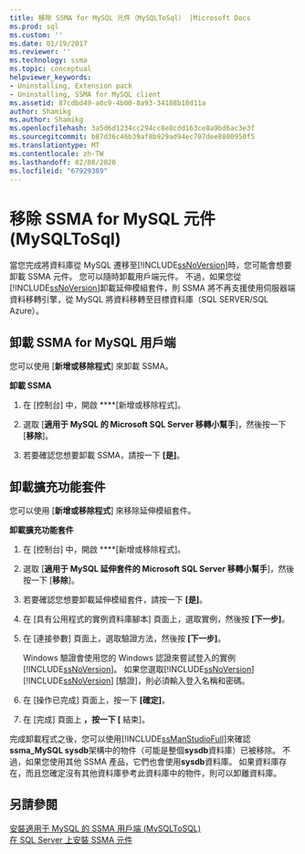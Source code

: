 ```yaml
---
title: 移除 SSMA for MySQL 元件（MySQLToSql） |Microsoft Docs
ms.prod: sql
ms.custom: ''
ms.date: 01/19/2017
ms.reviewer: ''
ms.technology: ssma
ms.topic: conceptual
helpviewer_keywords:
- Uninstalling, Extension pack
- Uninstalling, SSMA for MySQL client
ms.assetid: 87cdbd49-a0c9-4b00-8a93-34188b18d11a
author: Shamikg
ms.author: Shamikg
ms.openlocfilehash: 3a5d6d1234cc294cc8e8cdd163ce8a9bd6ac3e3f
ms.sourcegitcommit: b87d36c46b39af8b929ad94ec707dee8800950f5
ms.translationtype: MT
ms.contentlocale: zh-TW
ms.lasthandoff: 02/08/2020
ms.locfileid: "67929389"
---
```

# <a name="removing-the-ssma-for-mysql-components-mysqltosql"></a>移除 SSMA for MySQL 元件 (MySQLToSql)
當您完成將資料庫從 MySQL 遷移至[!INCLUDE[ssNoVersion](../../includes/ssnoversion-md.md)]時，您可能會想要卸載 SSMA 元件。 您可以隨時卸載用戶端元件。 不過，如果您從[!INCLUDE[ssNoVersion](../../includes/ssnoversion-md.md)]卸載延伸模組套件，則 SSMA 將不再支援使用伺服器端資料移轉引擎，從 MySQL 將資料移轉至目標資料庫（SQL SERVER/SQL Azure）。  
  
## <a name="uninstalling-the-ssma-for-mysql-client"></a>卸載 SSMA for MySQL 用戶端  
您可以使用 [**新增或移除程式**] 來卸載 SSMA。  
  
**卸載 SSMA**  
  
1.  在 [控制台] 中，開啟 ****[新增或移除程式]。  
  
2.  選取 [**適用于 MySQL 的 Microsoft SQL Server 移轉小幫手**]，然後按一下 [**移除**]。  
  
3.  若要確認您想要卸載 SSMA，請按一下 **[是]**。  
  
## <a name="uninstalling-the-extension-pack"></a>卸載擴充功能套件  
您可以使用 [**新增或移除程式**] 來移除延伸模組套件。  
  
**卸載擴充功能套件**  
  
1.  在 [控制台] 中，開啟 ****[新增或移除程式]。  
  
2.  選取 [**適用于 MySQL 延伸套件的 Microsoft SQL Server 移轉小幫手**]，然後按一下 [**移除**]。  
  
3.  若要確認您想要卸載延伸模組套件，請按一下 **[是]**。  
  
4.  在 [具有公用程式的實例資料庫腳本] 頁面上，選取實例，然後按 **[下一步]**。  
  
5.  在 [連接參數] 頁面上，選取驗證方法，然後按 **[下一步]**。  
  
    Windows 驗證會使用您的 Windows 認證來嘗試登入的實例[!INCLUDE[ssNoVersion](../../includes/ssnoversion-md.md)]。 如果您選取[!INCLUDE[ssNoVersion](../../includes/ssnoversion-md.md)] [!INCLUDE[ssNoVersion](../../includes/ssnoversion-md.md)] [驗證]，則必須輸入登入名稱和密碼。  
  
6.  在 [操作已完成] 頁面上，按一下 **[確定]**。  
  
7.  在 [完成] 頁面上 **，按一下 [** 結束]。  
  
完成卸載程式之後，您可以使用[!INCLUDE[ssManStudioFull](../../includes/ssmanstudiofull-md.md)]來確認**ssma_MySQL sysdb**架構中的物件（可能是整個**sysdb**資料庫）已被移除。 不過，如果您使用其他 SSMA 產品，它們也會使用**sysdb**資料庫。 如果資料庫存在，而且您確定沒有其他資料庫參考此資料庫中的物件，則可以卸離資料庫。  
  
## <a name="see-also"></a>另請參閱  
[安裝適用于 MySQL 的 SSMA 用戶端 &#40;MySQLToSQL&#41;](../../ssma/mysql/installing-ssma-for-mysql-client-mysqltosql.md)  
[在 SQL Server 上安裝 SSMA 元件](installing-ssma-components-on-sql-server-mysqltosql.md)  
  
